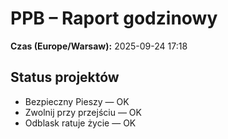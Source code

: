 # PPB – Raport godzinowy
**Czas (Europe/Warsaw):** 2025-09-24 17:18

## Status projektów
- Bezpieczny Pieszy — OK
- Zwolnij przy przejściu — OK
- Odblask ratuje życie — OK

